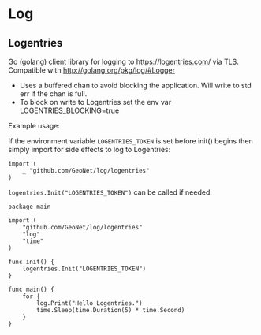 # Log

## Logentries

Go (golang) client library for logging to https://logentries.com/ via TLS.  Compatible with http://golang.org/pkg/log/#Logger

* Uses a buffered chan to avoid blocking the application.  Will write to std err if the chan is full.
* To block on write to Logentries set the env var LOGENTRIES_BLOCKING=true

Example usage:

If the environment variable `LOGENTRIES_TOKEN` is set before init() begins then simply import for side effects to log to Logentries:

```
import (
	_ "github.com/GeoNet/log/logentries"
)
```

`logentries.Init("LOGENTRIES_TOKEN")` can be called if needed:

```
package main

import (
	"github.com/GeoNet/log/logentries"
	"log"
	"time"
)

func init() {
	logentries.Init("LOGENTRIES_TOKEN")
}

func main() {
	for {
		log.Print("Hello Logentries.")
		time.Sleep(time.Duration(5) * time.Second)
	}
}
```
